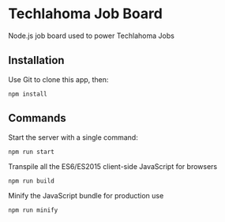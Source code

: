 # Techlahoma Job Board

Node.js job board used to power Techlahoma Jobs

## Installation

Use Git to clone this app, then:

```
npm install
```

## Commands

Start the server with a single command:

```
npm run start
```

Transpile all the ES6/ES2015 client-side JavaScript for browsers

```
npm run build
```

Minify the JavaScript bundle for production use

```
npm run minify
```


